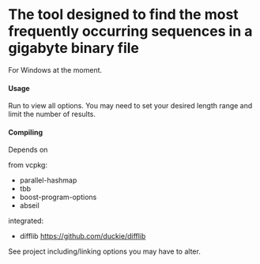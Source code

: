 # The tool designed to find the most frequently occurring sequences in a gigabyte binary file

For Windows at the moment.

#### Usage

Run to view all options. You may need to set your desired length range
and limit the number of results.

#### Compiling

Depends on

from vcpkg:

-   parallel-hashmap
-   tbb
-   boost-program-options
-   abseil

integrated:

-   difflib <https://github.com/duckie/difflib>

See project including/linking options you may have to alter.
